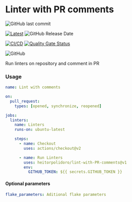 # Linter with PR comments
![GitHub last commit](https://img.shields.io/github/last-commit/heitorpolidoro/lint-with-pr-comments)

[![Latest](https://img.shields.io/github/release/heitorpolidoro/lint-with-pr-comments.svg?label=latest)](https://github.com/heitorpolidoro/lint-with-pr-comments/releases/latest)
![GitHub Release Date](https://img.shields.io/github/release-date/heitorpolidoro/lint-with-pr-comments)

[![CI/CD](https://github.com/heitorpolidoro/lint-with-pr-comments/actions/workflows/ci_cd.yml/badge.svg)](https://github.com/heitorpolidoro/lint-with-pr-comments/actions/workflows/ci_cd.yml)
[![Quality Gate Status](https://sonarcloud.io/api/project_badges/measure?project=heitorpolidoro_lint-with-pr-comments&metric=alert_status)](https://sonarcloud.io/summary/new_code?id=heitorpolidoro_lint-with-pr-comments)

![GitHub](https://img.shields.io/github/license/heitorpolidoro/lint-with-pr-comments)


Run linters on repository and comment in PR

### Usage
```yaml
name: Lint with comments

on:
  pull_request:
    types: [opened, synchronize, reopened]

jobs:
  linters:
    name: Linters
    runs-on: ubuntu-latest

    steps:
      - name: Checkout
        uses: actions/checkout@v2

      - name: Run Linters
        uses: heitorpolidoro/lint-with-PR-comments@v1
        env:
          GITHUB_TOKEN: ${{ secrets.GITHUB_TOKEN }}
```
#### Optional parameters
```yaml
flake_parameters: Aditional flake parameters
```